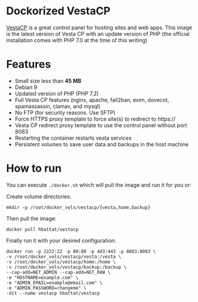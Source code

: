 # Dockorized VestaCP

[VestaCP](https://vestacp.com) is a great control panel for hosting sites and web apps. This image is the latest version of Vesta CP with an update version of PHP (the official installation comes with PHP 7.0 at the time of this writing)

# Features
- Small size less than **45 MB**
- Debian 9
- Updated version of PHP (PHP 7.2)
- Full Vesta CP features (nginx, apache, fail2ban, exim, dovecot, spamassassin, clamav, and mysql)
- No FTP (for security reasons. Use SFTP)
- Force HTTPS proxy template to force site(s) to redirect to https://
- Vesta CP redirect proxy template to use the control panel without port 8083
- Restarting the container restarts vesta services
- Persistent volumes to save user data and backups in the host machine


# How to run
You can execute `./docker.sh` which will pull the image and run it for you or:

Create volume directories:
```
mkdir -p /root/docker_vols/vestacp/{vesta,home,backup}
```

Then pull the image:
```
docker pull hbattat/vestacp
```

Finally run it with your desired configuration:
```
docker run -p 2222:22 -p 80:80 -p 443:443 -p 8083:8083 \
-v /root/docker_vols/vestacp/vesta:/vesta \
-v /root/docker_vols/vestacp/home:/home \
-v /root/docker_vols/vestacp/backup:/backup \
--cap-add=NET_ADMIN --cap-add=NET_RAW \
-e "HOSTNAME=example.com" \
-e "ADMIN_EMAIL=example@email.com" \
-e "ADMIN_PASSWORD=changeme" \
-dit --name vestacp hbattat/vestacp
```

